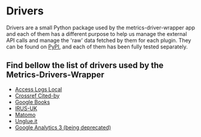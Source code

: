 # Drivers
Drivers are a small Python package used by the metrics-driver-wrapper app and each of them has a different purpose 
to help us manage the external API calls and manage the 'raw' data fetched by them for each plugin.
They can be found on [PyPI][8], and each of them has been fully tested separately.

## Find bellow the list of drivers used by the Metrics-Drivers-Wrapper

- [Access Logs Local][1]
- [Crossref Cited-by][2]
- [Google Books][3]
- [IRUS-UK][4]
- [Matomo][5]
- [Unglue.it][6]
- [Google Analytics 3 (being deprecated)][7]


[1]: https://metrics.operas-eu.org/metrics-docs/access-logs-local "Access logs Local"
[2]: https://metrics.operas-eu.org/metrics-docs/crossref-citedby "Crossref Citedby"
[3]: https://metrics.operas-eu.org/metrics-docs/google-books "Google Books"
[4]: https://metrics.operas-eu.org/metrics-docs/irus-uk "IRUS-UK"
[5]: https://metrics.operas-eu.org/metrics-docs/matomo "Matomo"
[6]: https://metrics.operas-eu.org/metrics-docs/unglueit "Unglue.it"
[7]: https://metrics.operas-eu.org/metrics-docs/google-analytics "Google Analytics"
[8]: https://pypi.org/ "Pypi"
